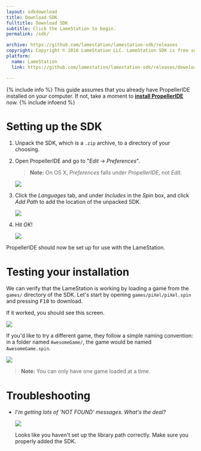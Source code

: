 ```yaml
---
layout: sdkdownload
title: Download SDK
fulltitle: Download SDK
subtitle: Click the LameStation to begin.
permalink: /sdk/

archive: https://github.com/lamestation/lamestation-sdk/releases
copyright: Copyright © 2016 LameStation LLC. LameStation SDK is free software, released under the MIT License.
platform:
  name: LameStation
  link: https://github.com/lamestation/lamestation-sdk/releases/download/0.6.2-rc2/lamestation-sdk-0.6.2-rc2.zip

---
```


{% include info %}
This guide assumes that you already have PropellerIDE installed on your computer. If not, take a moment to <a href="/propelleride/"><b>install PropellerIDE</b></a> now.
{% include infoend %}

# Setting up the SDK

1.  Unpack the SDK, which is a `.zip` archive, to a directory of your choosing.

1.  Open PropellerIDE and go to "*Edit -> Preferences*".

    > **Note:** On OS X, *Preferences* falls under *PropellerIDE*, not *Edit*.

    ![](edit_preferences.png)

1.  Click the *Languages* tab, and under *Includes* in the *Spin* box, and click *Add Path* to
    add the location of the unpacked SDK.

    ![](add_path.png)

1.  Hit _OK_!

    ![](hit_ok.png)

PropellerIDE should now be set up for use with the LameStation.

# Testing your installation

We can verify that the LameStation is working by loading a game from the `games/` directory of
the SDK. Let's start by opening `games/piXel/piXel.spin` and pressing <kbd>F10</kbd> to download.

If it worked, you should see this screen.

![](title.png)

If you'd like to try a different game, they follow a simple naming convention: in a folder named
`AwesomeGame/`, the game would be named `AwesomeGame.spin`.

![](naming.png)

> **Note:** You can only have one game loaded at a time.

# Troubleshooting

-   *I'm getting lots of _'NOT FOUND'_ messages. What's the deal?*

    ![](notfound.png)

    Looks like you haven't set up the library path correctly. Make sure you properly added the SDK.
